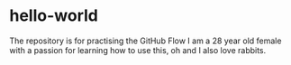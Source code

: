 # hello-world
The repository is for practising the GitHub Flow
I am a 28 year old female with a passion for learning how to use this, oh and I also love rabbits. 
